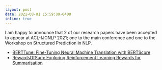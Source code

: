 ```yaml
---
layout: post
date: 2021-08-01 15:59:00-0400
inline: true
---
```


I am happy to announce that 2 of our research papers have been accepted to appear at ACL-IJCNLP 2021; one to the main conference and one to the Workshop on Structured Prediction in NLP.
- [BERTTune: Fine-Tuning Neural Machine Translation with BERTScore](https://aclanthology.org/2021.acl-short.115/)
- [RewardsOfSum: Exploring Reinforcement Learning Rewards for Summarisation](https://aclanthology.org/2021.spnlp-1.1/)
